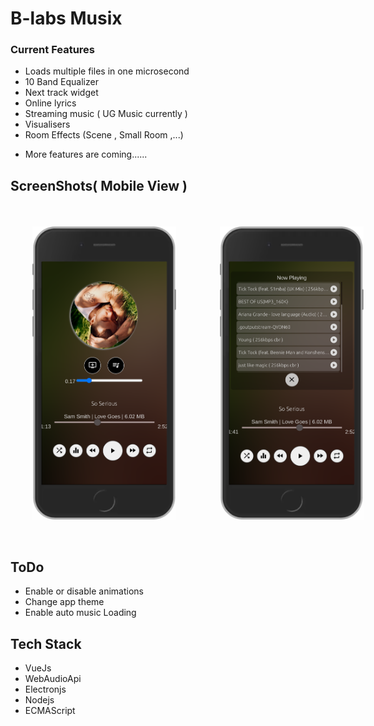 #  B-labs Musix 

### Current Features
- Loads multiple files in one microsecond
- 10 Band Equalizer
- Next track widget
- Online lyrics
- Streaming music ( UG Music currently )
- Visualisers
- Room Effects (Scene , Small Room ,...)

* More features are coming......

## ScreenShots( Mobile View )

<div style="display:flex;flex-direction:row;width:400px;">
<img title="View one" style="margin:35px"src="./src/assets/shot1.png" width="230px;"/>
<img style="margin:35px" src="./src/assets/shot2.png"width="230px;"/>
</div>

## ToDo
- Enable or disable animations
- Change app theme
- Enable auto music Loading
  
## Tech Stack
- VueJs
- WebAudioApi
- Electronjs
- Nodejs
- ECMAScript
  